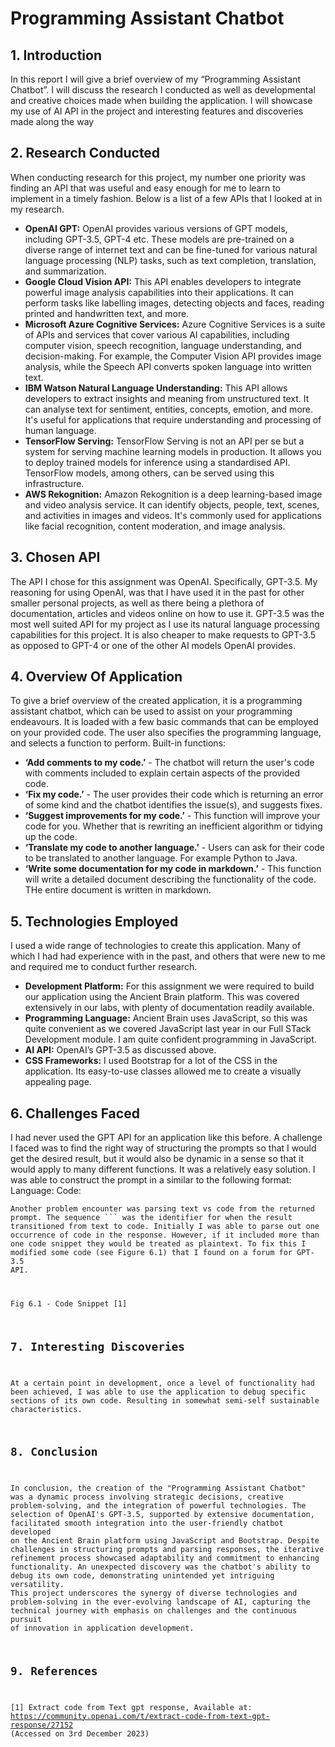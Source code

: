 # Programming Assistant Chatbot
## 1. Introduction
In this report I will give a brief overview of my “Programming Assistant Chatbot”. I will
discuss the research I conducted as well as developmental and creative choices made when
building the application. I will showcase my use of AI API in the project and interesting
features and discoveries made along the way
## 2. Research Conducted
When conducting research for this project, my number one priority was finding an API that
was useful and easy enough for me to learn to implement in a timely fashion. Below is a list
of a few APIs that I looked at in my research.
- **OpenAI GPT:** OpenAI provides various versions of GPT models, including GPT-3.5,
GPT-4 etc. These models are pre-trained on a diverse range of internet text and can
be fine-tuned for various natural language processing (NLP) tasks, such as text
completion, translation, and summarization.
- **Google Cloud Vision API:** This API enables developers to integrate powerful image
analysis capabilities into their applications. It can perform tasks like labelling images,
detecting objects and faces, reading printed and handwritten text, and more.
- **Microsoft Azure Cognitive Services:** Azure Cognitive Services is a suite of APIs
and services that cover various AI capabilities, including computer vision, speech
recognition, language understanding, and decision-making. For example, the
Computer Vision API provides image analysis, while the Speech API converts
spoken language into written text.
- **IBM Watson Natural Language Understanding:** This API allows developers to
extract insights and meaning from unstructured text. It can analyse text for sentiment,
entities, concepts, emotion, and more. It's useful for applications that require
understanding and processing of human language.
- **TensorFlow Serving:** TensorFlow Serving is not an API per se but a system for
serving machine learning models in production. It allows you to deploy trained
models for inference using a standardised API. TensorFlow models, among others,
can be served using this infrastructure.
- **AWS Rekognition:** Amazon Rekognition is a deep learning-based image and video
analysis service. It can identify objects, people, text, scenes, and activities in images
and videos. It's commonly used for applications like facial recognition, content
moderation, and image analysis.
## 3. Chosen API
The API I chose for this assignment was OpenAI. Specifically, GPT-3.5. My reasoning for
using OpenAI, was that I have used it in the past for other smaller personal projects, as well
as there being a plethora of documentation, articles and videos online on how to use it.
GPT-3.5 was the most well suited API for my project as I use its natural language processing
capabilities for this project. It is also cheaper to make requests to GPT-3.5 as opposed to
GPT-4 or one of the other AI models OpenAI provides.
## 4. Overview Of Application
To give a brief overview of the created application, it is a programming assistant chatbot,
which can be used to assist on your programming endeavours. It is loaded with a few basic
commands that can be employed on your provided code. The user also specifies the
programming language, and selects a function to perform.
Built-in functions:
- **‘Add comments to my code.’** - The chatbot will return the user's code with
comments included to explain certain aspects of the provided code.
- **‘Fix my code.’** - The user provides their code which is returning an error of some
kind and the chatbot identifies the issue(s), and suggests fixes.
- **‘Suggest improvements for my code.’** - This function will improve your code for
you. Whether that is rewriting an inefficient algorithm or tidying up the code.
- **‘Translate my code to another language.’** - Users can ask for their code to be
translated to another language. For example Python to Java.
- **‘Write some documentation for my code in markdown.’** - This function will write a
detailed document describing the functionality of the code. THe entire document is
written in markdown.
## 5. Technologies Employed
I used a wide range of technologies to create this application. Many of which I had had
experience with in the past, and others that were new to me and required me to conduct
further research.
- **Development Platform:** For this assignment we were required to build our
application using the Ancient Brain platform. This was covered extensively in our
labs, with plenty of documentation readily available.
- **Programming Language:** Ancient Brain uses JavaScript, so this was quite
convenient as we covered JavaScript last year in our Full STack Development
module. I am quite confident programming in JavaScript.
- **AI API:** OpenAI’s GPT-3.5 as discussed above.
- **CSS Frameworks:** I used Bootstrap for a lot of the CSS in the application. Its
easy-to-use classes allowed me to create a visually appealing page.
## 6. Challenges Faced
I had never used the GPT API for an application like this before. A challenge I faced was to
find the right way of structuring the prompts so that I would get the desired result, but it
would also be dynamic in a sense so that it would apply to many different functions. It was a
relatively easy solution. I was able to construct the prompt in a similar to the following format:\
<function> Language: <language> Code: <code>\
Another problem encounter was parsing text vs code from the returned prompt. The
sequence ``` was the identifier for when the result transitioned from text to code. Initially I
was able to parse out one occurrence of code in the response. However, if it included more
than one code snippet they would be treated as plaintext. To fix this I modified some code
(see Figure 6.1) that I found on a forum for GPT-3.5 API.

Fig 6.1 - Code Snippet [1]
## 7. Interesting Discoveries
At a certain point in development, once a level of functionality had been achieved, I was able
to use the application to debug specific sections of its own code. Resulting in somewhat
semi-self sustainable characteristics.
## 8. Conclusion
In conclusion, the creation of the "Programming Assistant Chatbot" was a dynamic process
involving strategic decisions, creative problem-solving, and the integration of powerful
technologies. The selection of OpenAI's GPT-3.5, supported by extensive documentation,
facilitated smooth integration into the user-friendly chatbot developed on the Ancient Brain
platform using JavaScript and Bootstrap. Despite challenges in structuring prompts and
parsing responses, the iterative refinement process showcased adaptability and commitment
to enhancing functionality. An unexpected discovery was the chatbot's ability to debug its
own code, demonstrating unintended yet intriguing versatility. This project underscores the
synergy of diverse technologies and problem-solving in the ever-evolving landscape of AI,
capturing the technical journey with emphasis on challenges and the continuous pursuit of
innovation in application development.
## 9. References
[1] Extract code from Text gpt response, Available at:
https://community.openai.com/t/extract-code-from-text-gpt-response/27152 (Accessed on
3rd December 2023)